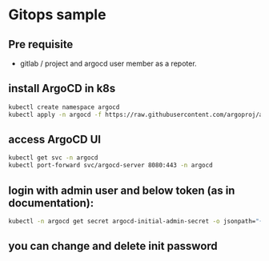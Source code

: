 # Gitops sample

## Pre requisite
- gitlab / project and argocd user member as a repoter.

## install ArgoCD in k8s
```bash
kubectl create namespace argocd
kubectl apply -n argocd -f https://raw.githubusercontent.com/argoproj/argo-cd/stable/manifests/install.yaml
```

## access ArgoCD UI
```bash
kubectl get svc -n argocd
kubectl port-forward svc/argocd-server 8080:443 -n argocd
```

## login with admin user and below token (as in documentation):
```bash
kubectl -n argocd get secret argocd-initial-admin-secret -o jsonpath="{.data.password}" | base64 --decode && echo
```

## you can change and delete init password


